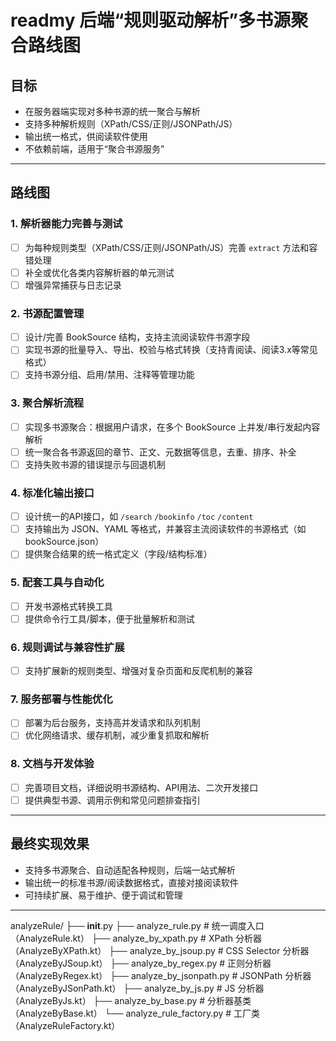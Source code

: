 # readmy 后端“规则驱动解析”多书源聚合路线图

## 目标
- 在服务器端实现对多种书源的统一聚合与解析
- 支持多种解析规则（XPath/CSS/正则/JSONPath/JS）
- 输出统一格式，供阅读软件使用
- 不依赖前端，适用于“聚合书源服务”

---

## 路线图

### 1. 解析器能力完善与测试
- [ ] 为每种规则类型（XPath/CSS/正则/JSONPath/JS）完善 `extract` 方法和容错处理
- [ ] 补全或优化各类内容解析器的单元测试
- [ ] 增强异常捕获与日志记录

### 2. 书源配置管理
- [ ] 设计/完善 BookSource 结构，支持主流阅读软件书源字段
- [ ] 实现书源的批量导入、导出、校验与格式转换（支持青阅读、阅读3.x等常见格式）
- [ ] 支持书源分组、启用/禁用、注释等管理功能

### 3. 聚合解析流程
- [ ] 实现多书源聚合：根据用户请求，在多个 BookSource 上并发/串行发起内容解析
- [ ] 统一聚合各书源返回的章节、正文、元数据等信息，去重、排序、补全
- [ ] 支持失败书源的错误提示与回退机制

### 4. 标准化输出接口
- [ ] 设计统一的API接口，如 `/search` `/bookinfo` `/toc` `/content`
- [ ] 支持输出为 JSON、YAML 等格式，并兼容主流阅读软件的书源格式（如 bookSource.json）
- [ ] 提供聚合结果的统一格式定义（字段/结构标准）

### 5. 配套工具与自动化
- [ ] 开发书源格式转换工具
- [ ] 提供命令行工具/脚本，便于批量解析和测试

### 6. 规则调试与兼容性扩展
- [ ] 支持扩展新的规则类型、增强对复杂页面和反爬机制的兼容

### 7. 服务部署与性能优化
- [ ] 部署为后台服务，支持高并发请求和队列机制
- [ ] 优化网络请求、缓存机制，减少重复抓取和解析

### 8. 文档与开发体验
- [ ] 完善项目文档，详细说明书源结构、API用法、二次开发接口
- [ ] 提供典型书源、调用示例和常见问题排查指引

---

## 最终实现效果
- 支持多书源聚合、自动适配各种规则，后端一站式解析
- 输出统一的标准书源/阅读数据格式，直接对接阅读软件
- 可持续扩展、易于维护、便于调试和管理

---

analyzeRule/
├── __init__.py
├── analyze_rule.py         # 统一调度入口（AnalyzeRule.kt）
├── analyze_by_xpath.py     # XPath 分析器（AnalyzeByXPath.kt）
├── analyze_by_jsoup.py     # CSS Selector 分析器（AnalyzeByJSoup.kt）
├── analyze_by_regex.py     # 正则分析器（AnalyzeByRegex.kt）
├── analyze_by_jsonpath.py  # JSONPath 分析器（AnalyzeByJSonPath.kt）
├── analyze_by_js.py        # JS 分析器（AnalyzeByJs.kt）
├── analyze_by_base.py      # 分析器基类（AnalyzeByBase.kt）
└── analyze_rule_factory.py # 工厂类（AnalyzeRuleFactory.kt）
